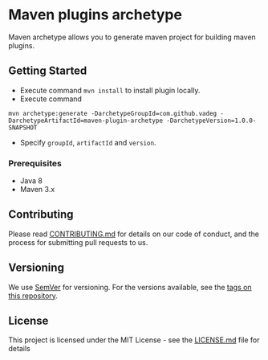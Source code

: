# Maven plugins archetype

Maven archetype allows you to generate maven project for building maven plugins.

## Getting Started

* Execute command `mvn install` to install plugin locally.
* Execute command 
```
mvn archetype:generate -DarchetypeGroupId=com.github.vadeg -DarchetypeArtifactId=maven-plugin-archetype -DarchetypeVersion=1.0.0-SNAPSHOT
```
* Specify `groupId`, `artifactId` and `version`.

### Prerequisites

* Java 8
* Maven 3.x

## Contributing

Please read [CONTRIBUTING.md](CONTRIBUTING.md) for details on our code of conduct, and the process for submitting pull requests to us.

## Versioning

We use [SemVer](http://semver.org/) for versioning. For the versions available, see the [tags on this repository](https://github.com/vadeg/project/tags). 

## License

This project is licensed under the MIT License - see the [LICENSE.md](LICENSE.md) file for details
